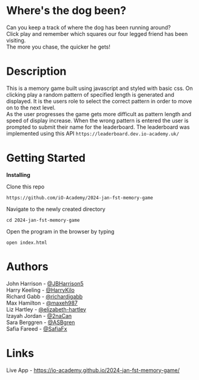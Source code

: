 # Where's the dog been?
Can you keep a track of where the dog has been running around?  
Click play and remember which squares our four legged friend has been visiting.  
The more you chase, the quicker he gets!

# Description

This is a memory game built using javascript and styled with basic css.
On clicking play a random pattern of specified length is generated and displayed. It is the users role to select the correct pattern in order to move on to the next level.  
As the user progresses the game gets more difficult as pattern length and speed of display increase.
When the wrong pattern is entered the user is prompted to submit their name for the leaderboard. The leaderboard was implemented using this API ```https://leaderboard.dev.io-academy.uk/```

# Getting Started

**Installing**

Clone this repo

```
https://github.com/iO-Academy/2024-jan-fst-memory-game
```

Navigate to the newly created directory

```
cd 2024-jan-fst-memory-game
```

Open the program in the browser by typing

```
open index.html
```

# Authors

John Harrison - [@JBHarrison5](https://github.com/JBHarrison5)  
Harry Keeling - [@HarryKilo](https://github.com/HarryKilo)   
Richard Gabb - [@richardjgabb](https://github.com/richardjgabb)  
Max Hamilton - [@maxeh987](https://github.com/maxeh987)  
Liz Hartley - [@elizabeth-hartley](https://github.com/elizabeth-hartley)  
Izayah Jordan - [@2naCan](https://github.com/2naCan)  
Sara Berggren - [@ASBgren](https://github.com/ASBgren)  
Safia Fareed - [@SafiaFx](https://github.com/SafiaFx)  

# Links

Live App - https://io-academy.github.io/2024-jan-fst-memory-game/
